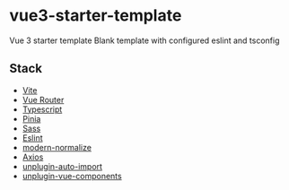 # vue3-starter-template

Vue 3 starter template
Blank template with configured eslint and tsconfig

## Stack

- [Vite](https://vitejs.dev/)
- [Vue Router](https://router.vuejs.org/)
- [Typescript](https://www.typescriptlang.org/)
- [Pinia](https://pinia.vuejs.org/)
- [Sass](https://sass-lang.com/)
- [Eslint](https://eslint.org/)
- [modern-normalize](https://www.npmjs.com/package/modern-normalize)
- [Axios](https://github.com/axios/axios)
- [unplugin-auto-import](https://github.com/antfu/unplugin-auto-import)
- [unplugin-vue-components](https://github.com/antfu/unplugin-vue-components)
